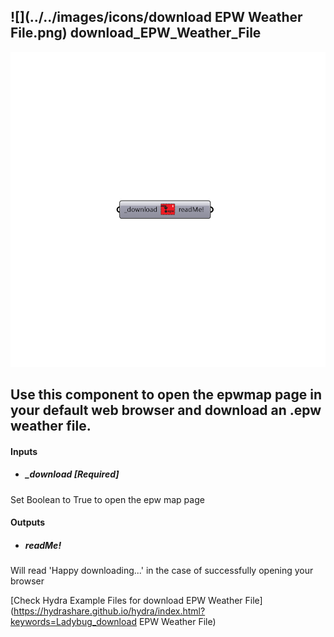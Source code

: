 ## ![](../../images/icons/download EPW Weather File.png) download_EPW_Weather_File

![](../../images/components/download_EPW_Weather_File.png)

Use this component to open the epwmap page in your default web browser and download an .epw weather file.
 -
 

#### Inputs
* ##### _download [Required]
Set Boolean to True to open the epw map page

#### Outputs
* ##### readMe!
Will read 'Happy downloading...' in the case of successfully opening your browser


[Check Hydra Example Files for download EPW Weather File](https://hydrashare.github.io/hydra/index.html?keywords=Ladybug_download EPW Weather File)